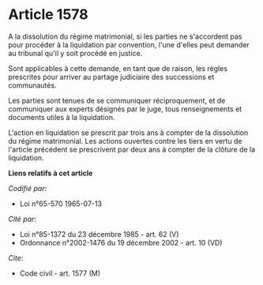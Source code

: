 # Article 1578

A la dissolution du régime matrimonial, si les parties ne s'accordent pas pour procéder à la liquidation par convention,
l'une d'elles peut demander au tribunal qu'il y soit procédé en justice.

Sont applicables à cette demande, en tant que de raison, les règles prescrites pour arriver au partage judiciaire des
successions et communautés.

Les parties sont tenues de se communiquer réciproquement, et de communiquer aux experts désignés par le juge, tous
renseignements et documents utiles à la liquidation.

L'action en liquidation se prescrit par trois ans à compter de la dissolution du régime matrimonial. Les actions ouvertes
contre les tiers en vertu de l'article précédent se prescrivent par deux ans à compter de la clôture de la liquidation.

**Liens relatifs à cet article**

_Codifié par_:

  - Loi n°65-570 1965-07-13

_Cité par_:

  - Loi n°85-1372 du 23 décembre 1985 - art. 62 (V)
  - Ordonnance n°2002-1476 du 19 décembre 2002 - art. 10 (VD)

_Cite_:

  - Code civil - art. 1577 (M)
